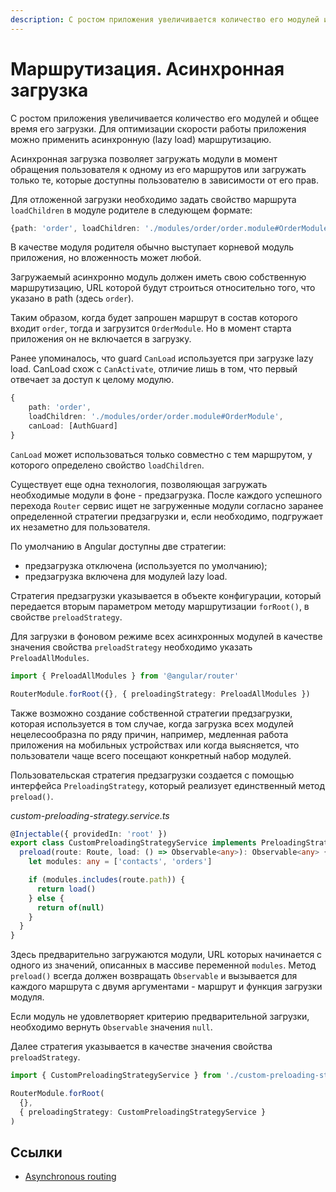 ```yaml
---
description: С ростом приложения увеличивается количество его модулей и общее время его загрузки. Для оптимизации скорости работы приложения можно применить асинхронную (lazy load) маршрутизацию
---
```


# Маршрутизация. Асинхронная загрузка

С ростом приложения увеличивается количество его модулей и общее время его загрузки. Для оптимизации скорости работы приложения можно применить асинхронную (lazy load) маршрутизацию.

Асинхронная загрузка позволяет загружать модули в момент обращения пользователя к одному из его маршрутов или загружать только те, которые доступны пользователю в зависимости от его прав.

Для отложенной загрузки необходимо задать свойство маршрута `loadChildren` в модуле родителе в следующем формате:

```ts
{path: 'order', loadChildren: './modules/order/order.module#OrderModule'}
```

В качестве модуля родителя обычно выступает корневой модуль приложения, но вложенность может любой.

Загружаемый асинхронно модуль должен иметь свою собственную маршрутизацию, URL которой будут строиться относительно того, что указано в path (здесь `order`).

Таким образом, когда будет запрошен маршрут в состав которого входит `order`, тогда и загрузится `OrderModule`. Но в момент старта приложения он не включается в загрузку.

Ранее упоминалось, что guard `CanLoad` используется при загрузке lazy load. CanLoad схож с `CanActivate`, отличие лишь в том, что первый отвечает за доступ к целому модулю.

```ts
{
	path: 'order',
	loadChildren: './modules/order/order.module#OrderModule',
	canLoad: [AuthGuard]
}
```

`CanLoad` может использоваться только совместно с тем маршрутом, у которого определено свойство `loadChildren`.

Существует еще одна технология, позволяющая загружать необходимые модули в фоне - предзагрузка. После каждого успешного перехода `Router` сервис ищет не загруженные модули согласно заранее определенной стратегии предзагрузки и, если необходимо, подгружает их незаметно для пользователя.

По умолчанию в Angular доступны две стратегии:

- предзагрузка отключена (используется по умолчанию);
- предзагрузка включена для модулей lazy load.

Стратегия предзагрузки указывается в объекте конфигурации, который передается вторым параметром методу маршрутизации `forRoot()`, в свойстве `preloadStrategy`.

Для загрузки в фоновом режиме всех асинхронных модулей в качестве значения свойства `preloadStrategy` необходимо указать `PreloadAllModules`.

```ts
import { PreloadAllModules } from '@angular/router'

RouterModule.forRoot({}, { preloadingStrategy: PreloadAllModules })
```

Также возможно создание собственной стратегии предзагрузки, которая используется в том случае, когда загрузка всех модулей нецелесообразна по ряду причин, например, медленная работа приложения на мобильных устройствах или когда выясняется, что пользователи чаще всего посещают конкретный набор модулей.

Пользовательская стратегия предзагрузки создается с помощью интерфейса `PreloadingStrategy`, который реализует единственный метод `preload()`.

_custom-preloading-strategy.service.ts_

```ts
@Injectable({ providedIn: 'root' })
export class CustomPreloadingStrategyService implements PreloadingStrategy {
  preload(route: Route, load: () => Observable<any>): Observable<any> {
    let modules: any = ['contacts', 'orders']

    if (modules.includes(route.path)) {
      return load()
    } else {
      return of(null)
    }
  }
}
```

Здесь предварительно загружаются модули, URL которых начинается с одного из значений, описанных в массиве переменной `modules`. Метод `preload()` всегда должен возвращать `Observable` и вызывается для каждого маршрута с двумя аргументами - маршрут и функция загрузки модуля.

Если модуль не удовлетворяет критерию предварительной загрузки, необходимо вернуть `Observable` значения `null`.

Далее стратегия указывается в качестве значения свойства `preloadStrategy`.

```ts
import { CustomPreloadingStrategyService } from './custom-preloading-strategy.service'

RouterModule.forRoot(
  {},
  { preloadingStrategy: CustomPreloadingStrategyService }
)
```

## Ссылки

- [Asynchronous routing](https://angular.io/guide/router#milestone-6-asynchronous-routing)
